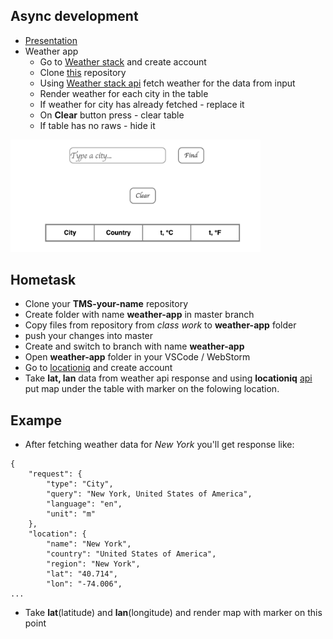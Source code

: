 ## Async development

* [Presentation](https://sulemanof.github.io/js-lectures/async-development/presentation/#/)
* Weather app
  * Go to [Weather stack](https://weatherstack.com/) and create account
  * Clone [this](https://github.com/tr3v3r/weather-app) repository
  * Using [Weather stack api](https://weatherstack.com/documentation) fetch weather for the data from input
  * Render weather for each city in the table
  * If weather for city has already fetched - replace it
  * On **Clear** button press - clear table
  * If table has no raws - hide it


<img src="./assets/weather-app.png" width="400">

## Hometask
* Clone your **TMS-your-name** repository
* Create folder with name **weather-app** in master branch
* Copy files from repository from *class work* to **weather-app** folder
* push your changes into master
* Create and switch to branch with name **weather-app**
* Open **weather-app** folder in your VSCode / WebStorm
* Go to [locationiq](https://locationiq.com/) and create account
* Take **lat, lan** data from weather api response and using **locationiq** [api](https://locationiq.com/docs#forward-geocoding) put map under the table with marker on the folowing location.

## Exampe 
* After fetching weather data for *New York* you'll get response like:
```
{
    "request": {
        "type": "City",
        "query": "New York, United States of America",
        "language": "en",
        "unit": "m"
    },
    "location": {
        "name": "New York",
        "country": "United States of America",
        "region": "New York",
        "lat": "40.714",
        "lon": "-74.006",
...
```
* Take **lat**(latitude) and **lan**(longitude) and render map with marker on this point
